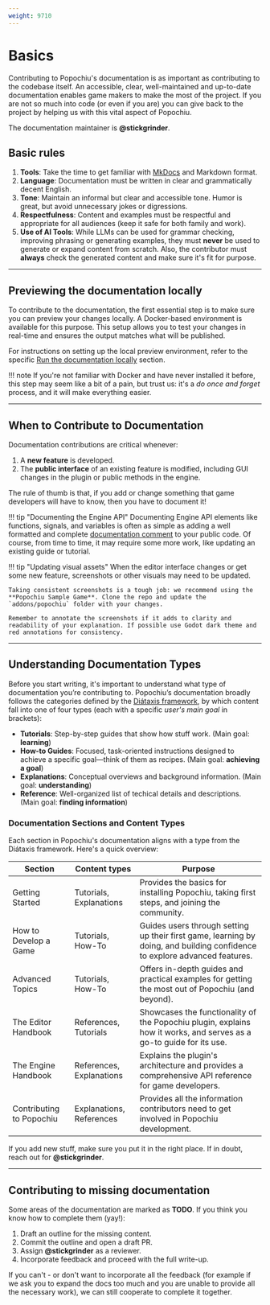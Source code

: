 ```yaml
---
weight: 9710
---
```


# Basics

Contributing to Popochiu's documentation is as important as contributing to the codebase itself. An accessible, clear, well-maintained and up-to-date documentation enables game makers to make the most of the project. If you are not so much into code (or even if you are) you can give back to the project by helping us with this vital aspect of Popochiu.

The documentation maintainer is **@stickgrinder**.

## Basic rules

1. **Tools**: Take the time to get familiar with [MkDocs](https://www.mkdocs.org/) and Markdown format.
2. **Language**: Documentation must be written in clear and grammatically decent English.
3. **Tone**: Maintain an informal but clear and accessible tone. Humor is great, but avoid unnecessary jokes or digressions.
4. **Respectfulness**: Content and examples must be respectful and appropriate for all audiences (keep it safe for both family and work).
5. **Use of AI Tools**: While LLMs can be used for grammar checking, improving phrasing or generating examples, they must **never** be used to generate or expand content from scratch. Also, the contributor must **always** check the generated content and make sure it's fit for purpose.

---

## Previewing the documentation locally

To contribute to the documentation, the first essential step is to make sure you can preview your changes locally. A Docker-based environment is available for this purpose. This setup allows you to test your changes in real-time and ensures the output matches what will be published.

For instructions on setting up the local preview environment, refer to the specific [Run the documentation locally](../../toolchain-and-dependencies#run-the-documentation-locally) section.

!!! note
    If you're not familiar with Docker and have never installed it before, this step may seem like a bit of a pain, but trust us: it's a _do once and forget_ process, and it will make everything easier.

---

## When to Contribute to Documentation

Documentation contributions are critical whenever:

1. A **new feature** is developed.
2. The **public interface** of an existing feature is modified, including GUI changes in the plugin or public methods in the engine.

The rule of thumb is that, if you add or change something that game developers will have to know, then you have to document it!

!!! tip "Documenting the Engine API"
    Documenting Engine API elements like functions, signals, and variables is often as simple as adding a well formatted and complete [documentation comment](../../conventions/comments) to your public code. Of course, from time to time, it may require some more work, like updating an existing guide or tutorial.

!!! tip "Updating visual assets"
    When the editor interface changes or get some new feature, screenshots or other visuals may need to be updated.
    
    Taking consistent screenshots is a tough job: we recommend using the **Popochiu Sample Game**. Clone the repo and update the `addons/popochiu` folder with your changes.

    Remember to annotate the screenshots if it adds to clarity and readability of your explanation. If possible use Godot dark theme and red annotations for consistency.

---

## Understanding Documentation Types

Before you start writing, it's important to understand what type of documentation you’re contributing to. Popochiu’s documentation broadly follows the categories defined by the [Diátaxis framework](https://diataxis.fr/), by which content fall into one of four types (each with a specific _user's main goal_ in brackets):

- **Tutorials**: Step-by-step guides that show how stuff work. (Main goal: **learning**)
- **How-to Guides**: Focused, task-oriented instructions designed to achieve a specific goal—think of them as recipes. (Main goal: **achieving a goal**)
- **Explanations**: Conceptual overviews and background information. (Main goal: **understanding**)
- **Reference**: Well-organized list of techical details and descriptions. (Main goal: **finding information**)

### Documentation Sections and Content Types

Each section in Popochiu's documentation aligns with a type from the Diátaxis framework. Here's a quick overview:

| **Section**              | **Content types**        | **Purpose**                                                                                                               |
|--------------------------|--------------------------|---------------------------------------------------------------------------------------------------------------------------|
| Getting Started          | Tutorials, Explanations  | Provides the basics for installing Popochiu, taking first steps, and joining the community.                               |
| How to Develop a Game    | Tutorials, How-To        | Guides users through setting up their first game, learning by doing, and building confidence to explore advanced features. |
| Advanced Topics          | Tutorials, How-To        | Offers in-depth guides and practical examples for getting the most out of Popochiu (and beyond).                          |
| The Editor Handbook      | References, Tutorials    | Showcases the functionality of the Popochiu plugin, explains how it works, and serves as a go-to guide for its use.       |
| The Engine Handbook      | References, Explanations | Explains the plugin's architecture and provides a comprehensive API reference for game developers.                        |
| Contributing to Popochiu | Explanations, References | Provides all the information contributors need to get involved in Popochiu development.                                    |

If you add new stuff, make sure you put it in the right place. If in doubt, reach out for **@stickgrinder**.

---

## Contributing to missing documentation

Some areas of the documentation are marked as **TODO**. If you think you know how to complete them (yay!):

1. Draft an outline for the missing content.
2. Commit the outline and open a draft PR.
3. Assign **@stickgrinder** as a reviewer.
4. Incorporate feedback and proceed with the full write-up.

If you can't - or don't want to incorporate all the feedback (for example if we ask you to expand the docs too much and you are unable to provide all the necessary work), we can still cooperate to complete it together.
